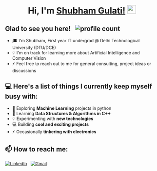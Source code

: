 <h1 align="center">
  Hi, I'm 
	<a href="https://github.com/shubhxm02/">Shubham Gulati!</a>
  <img src="https://media.giphy.com/media/hvRJCLFzcasrR4ia7z/giphy.gif" width="28">
</h1>

<!-- # Hi👋, I'm Shubham -->
## Glad to see you here!  &nbsp;  ![profile count](https://komarev.com/ghpvc/?username=shubhxm02&color=red)&nbsp; 
<!-- ![GitHub followers](https://img.shields.io/github/followers/shubhxm02)  ![GitHub User's stars](https://img.shields.io/github/stars/shubhxm02)   -->
  
* 🎓  I'm Shubham, First year IT undergrad @ Delhi Technological University (DTU/DCE) 
* 💡   I'm on track for learning more about Artificial Intelligence and Computer Vision
* ⚡  Feel free to reach out to me for general consulting, project ideas or discussions
<!-- ✉️ You can email me at shubham53.sg@gmail.com. I'll try to respond as soon as possible!-->
<!-- ✍️ In my free time, I play guitar, football and pursue writing as my hobbies-->
<!-- 📄 You can check my [Resume](https://drive.google.com/) for more details-->

## 💻 Here's a list of things I currently keep myself busy with:

* 🌱 Exploring **Machine Learning** projects in python
* 💼 Learning **Data Structures & Algorithms in C++**
* 💡  Experimenting with **new technologies**
* 💻 Building **cool and exciting projects**
* ⚡ Occasionally **tinkering with electronics** 

<!-- ## 🛠 Tech Stack

* 💻 &nbsp;
<img alt="C++" src="https://img.shields.io/badge/c++-%2300599C.svg?style=for-the-badge&logo=c%2B%2B&logoColor=white"/>&nbsp;
<img alt="Python" src="https://img.shields.io/badge/python-%2314354C.svg?style=for-the-badge&logo=python&logoColor=white"/>&nbsp;
<img alt="JavaScript" src="https://img.shields.io/badge/javascript-%23323330.svg?style=for-the-badge&logo=javascript&logoColor=%23F7DF1E"/>&nbsp;
<img alt="NodeJS" src="https://img.shields.io/badge/node.js-%2343853D.svg?style=for-the-badge&logo=node-dot-js&logoColor=white"/>&nbsp;

* 🧰 &nbsp;
<img alt="React" src="https://img.shields.io/badge/react-%2320232a.svg?style=for-the-badge&logo=react&logoColor=%2361DAFB"/>&nbsp;
<img alt="Flutter" src="https://img.shields.io/badge/Flutter-%2302569B.svg?style=for-the-badge&logo=Flutter&logoColor=white" />&nbsp;
<img alt="Bootstrap" src="https://img.shields.io/badge/bootstrap-%23563D7C.svg?style=for-the-badge&logo=bootstrap&logoColor=white"/>&nbsp;
<img alt="Django" src="https://img.shields.io/badge/django-%23092E20.svg?style=for-the-badge&logo=django&logoColor=white"/>&nbsp;

* ⚒️ &nbsp;
<img alt="Git" src="https://img.shields.io/badge/git-%23F05033.svg?style=for-the-badge&logo=git&logoColor=white"/>&nbsp;
<img alt="GitHub" src="https://img.shields.io/badge/github-%23121011.svg?style=for-the-badge&logo=github&logoColor=white"/>&nbsp;
<img alt="Visual Studio" src="https://img.shields.io/badge/VisualStudio-5C2D91.svg?style=for-the-badge&logo=visual-studio&logoColor=white"/>&nbsp;

* 🛢️ &nbsp;
<img alt="MySQL" src="https://img.shields.io/badge/mysql-%2300f.svg?style=for-the-badge&logo=mysql&logoColor=white"/>&nbsp;
<img alt="SQLite" src ="https://img.shields.io/badge/sqlite-%2307405e.svg?style=for-the-badge&logo=sqlite&logoColor=white"/>&nbsp;
<img alt="MongoDB" src ="https://img.shields.io/badge/MongoDB-%234ea94b.svg?style=for-the-badge&logo=mongodb&logoColor=white"/>&nbsp;

* ☁ &nbsp;
<img alt="AWS" src="https://img.shields.io/badge/AWS-%23FF9900.svg?style=for-the-badge&logo=amazon-aws&logoColor=white"/>&nbsp;
<img alt="Heroku" src="https://img.shields.io/badge/heroku-%23430098.svg?style=for-the-badge&logo=heroku&logoColor=white"/>&nbsp;
<img alt="Vercel" src="https://img.shields.io/badge/vercel-%23000000.svg?style=for-the-badge&logo=vercel&logoColor=white"/>&nbsp;
<img alt="DigitalOcean" src="https://img.shields.io/badge/DigitalOcean-%230167ff.svg?style=for-the-badge&logo=digitalOcean&logoColor=white"/>&nbsp;
<img alt="Firebase" src="https://img.shields.io/badge/firebase-%23039BE5.svg?style=for-the-badge&logo=firebase"/>&nbsp;

* 🧠 &nbsp;
<img alt="TensorFlow" src="https://img.shields.io/badge/TensorFlow-%23FF6F00.svg?style=for-the-badge&logo=TensorFlow&logoColor=white" />&nbsp;
<img alt="PyTorch" src="https://img.shields.io/badge/PyTorch-%23EE4C2C.svg?style=for-the-badge&logo=PyTorch&logoColor=white" />&nbsp;
<img alt="Pandas" src="https://img.shields.io/badge/pandas-%23150458.svg?style=for-the-badge&logo=pandas&logoColor=white" />&nbsp;
<img alt="Keras" src="https://img.shields.io/badge/Keras-%23D00000.svg?style=for-the-badge&logo=Keras&logoColor=white"/>&nbsp; -->

## 📫 How to reach me:


<a href="https://www.linkedin.com/in/shubhamgulati02/"><img alt="LinkedIn" src="https://img.shields.io/badge/linkedin%20-%230077B5.svg?&style=flat&logo=linkedin&logoColor=white"/></a> &nbsp;
<a href="mailto:shubham53.sg@gmail.com"><img alt="Gmail" src="https://img.shields.io/badge/Gmail-D14836?style=flat&logo=gmail&logoColor=white" /></a> &nbsp;
<!-- <a href="https://instagram.com/abhi_1507"><img src="https://img.shields.io/badge/-@abhi__1507_-E4405F?style=flat&logo=Instagram&logoColor=white"/></a> &nbsp; -->

